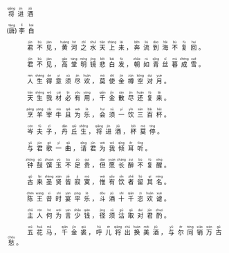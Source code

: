 <ruby>&nbsp;将&nbsp;<rt>qiāng</rt>&nbsp;进&nbsp;<rt>jìn</rt>&nbsp;酒&nbsp;<rt>jiǔ</rt></ruby>

 (<ruby>唐<rt >táng</rt></ruby>)<ruby>&nbsp;李&nbsp;<rt >lǐ</rt>&nbsp;白&nbsp;<rt >bái</rt></ruby>
 
<ruby>&nbsp;　&nbsp;<rt> </rt>&nbsp;　&nbsp;<rt> </rt>&nbsp;君&nbsp;<rt>jūn</rt>&nbsp;不&nbsp;<rt>bù</rt>&nbsp;见&nbsp;<rt>jiàn</rt>，<rt class="symbol"> </rt>&nbsp;黄&nbsp;<rt>huáng</rt>&nbsp;河&nbsp;<rt>hé</rt>&nbsp;之&nbsp;<rt>zhī</rt>&nbsp;水&nbsp;<rt>shuǐ</rt>&nbsp;天&nbsp;<rt>tiān</rt>&nbsp;上&nbsp;<rt>shàng</rt>&nbsp;来&nbsp;<rt>lái</rt>，<rt class="symbol"> </rt>&nbsp;奔&nbsp;<rt>bēn</rt>&nbsp;流&nbsp;<rt>liú</rt>&nbsp;到&nbsp;<rt>dào</rt>&nbsp;海&nbsp;<rt>hǎi</rt>&nbsp;不&nbsp;<rt>bù</rt>&nbsp;复&nbsp;<rt>fù</rt>&nbsp;回&nbsp;<rt>huí</rt>。<rt class="symbol"> </rt></ruby></p><p class="norm py-content"><ruby>&nbsp;　&nbsp;<rt> </rt>&nbsp;　&nbsp;<rt> </rt>&nbsp;君&nbsp;<rt>jūn</rt>&nbsp;不&nbsp;<rt>bù</rt>&nbsp;见&nbsp;<rt>jiàn</rt>，<rt class="symbol"> </rt>&nbsp;高&nbsp;<rt>gāo</rt>&nbsp;堂&nbsp;<rt>táng</rt>&nbsp;明&nbsp;<rt>míng</rt>&nbsp;镜&nbsp;<rt>jìng</rt>&nbsp;悲&nbsp;<rt>bēi</rt>&nbsp;白&nbsp;<rt>bái</rt>&nbsp;发&nbsp;<rt>fà</rt>，<rt class="symbol"> </rt>&nbsp;朝&nbsp;<rt>zhāo</rt>&nbsp;如&nbsp;<rt>rú</rt>&nbsp;青&nbsp;<rt>qīng</rt>&nbsp;丝&nbsp;<rt>sī</rt>&nbsp;暮&nbsp;<rt>mù</rt>&nbsp;成&nbsp;<rt>chéng</rt>&nbsp;雪&nbsp;<rt>xuě</rt>。<rt class="symbol"> </rt></ruby></p><p class="norm py-content"><ruby>&nbsp;　&nbsp;<rt> </rt>&nbsp;　&nbsp;<rt> </rt>&nbsp;人&nbsp;<rt>rén</rt>&nbsp;生&nbsp;<rt>shēng</rt>&nbsp;得&nbsp;<rt>dé</rt>&nbsp;意&nbsp;<rt>yì</rt>&nbsp;须&nbsp;<rt>xū</rt>&nbsp;尽&nbsp;<rt>jìn</rt>&nbsp;欢&nbsp;<rt>huān</rt>，<rt class="symbol"> </rt>&nbsp;莫&nbsp;<rt>mò</rt>&nbsp;使&nbsp;<rt>shǐ</rt>&nbsp;金&nbsp;<rt>jīn</rt>&nbsp;樽&nbsp;<rt>zūn</rt>&nbsp;空&nbsp;<rt>kōng</rt>&nbsp;对&nbsp;<rt>duì</rt>&nbsp;月&nbsp;<rt>yuè</rt>。<rt class="symbol"> </rt></ruby></p><p class="norm py-content"><ruby>&nbsp;　&nbsp;<rt> </rt>&nbsp;　&nbsp;<rt> </rt>&nbsp;天&nbsp;<rt>tiān</rt>&nbsp;生&nbsp;<rt>shēng</rt>&nbsp;我&nbsp;<rt>wǒ</rt>&nbsp;材&nbsp;<rt>cái</rt>&nbsp;必&nbsp;<rt>bì</rt>&nbsp;有&nbsp;<rt>yǒu</rt>&nbsp;用&nbsp;<rt>yòng</rt>，<rt class="symbol"> </rt>&nbsp;千&nbsp;<rt>qiān</rt>&nbsp;金&nbsp;<rt>jīn</rt>&nbsp;散&nbsp;<rt>sàn</rt>&nbsp;尽&nbsp;<rt>jìn</rt>&nbsp;还&nbsp;<rt>huán</rt>&nbsp;复&nbsp;<rt>fù</rt>&nbsp;来&nbsp;<rt>lái</rt>。<rt class="symbol"> </rt></ruby></p><p class="norm py-content"><ruby>&nbsp;　&nbsp;<rt> </rt>&nbsp;　&nbsp;<rt> </rt>&nbsp;烹&nbsp;<rt>pēng</rt>&nbsp;羊&nbsp;<rt>yáng</rt>&nbsp;宰&nbsp;<rt>zǎi</rt>&nbsp;牛&nbsp;<rt>niú</rt>&nbsp;且&nbsp;<rt>qiě</rt>&nbsp;为&nbsp;<rt>wéi</rt>&nbsp;乐&nbsp;<rt>lè</rt>，<rt class="symbol"> </rt>&nbsp;会&nbsp;<rt>huì</rt>&nbsp;须&nbsp;<rt>xū</rt>&nbsp;一&nbsp;<rt>yī</rt>&nbsp;饮&nbsp;<rt>yǐn</rt>&nbsp;三&nbsp;<rt>sān</rt>&nbsp;百&nbsp;<rt>bǎi</rt>&nbsp;杯&nbsp;<rt>bēi</rt>。<rt class="symbol"> </rt></ruby></p><p class="norm py-content"><ruby>&nbsp;　&nbsp;<rt> </rt>&nbsp;　&nbsp;<rt> </rt>&nbsp;岑&nbsp;<rt>cén</rt>&nbsp;夫&nbsp;<rt>fū</rt>&nbsp;子&nbsp;<rt>zǐ</rt>，<rt class="symbol"> </rt>&nbsp;丹&nbsp;<rt>dān</rt>&nbsp;丘&nbsp;<rt>qiū</rt>&nbsp;生&nbsp;<rt>shēng</rt>，<rt class="symbol"> </rt>&nbsp;将&nbsp;<rt>qiāng</rt>&nbsp;进&nbsp;<rt>jìn</rt>&nbsp;酒&nbsp;<rt>jiǔ</rt>，<rt class="symbol"> </rt>&nbsp;杯&nbsp;<rt>bēi</rt>&nbsp;莫&nbsp;<rt>mò</rt>&nbsp;停&nbsp;<rt>tíng</rt>。<rt class="symbol"> </rt></ruby></p><p class="norm py-content"><ruby>&nbsp;　&nbsp;<rt> </rt>&nbsp;　&nbsp;<rt> </rt>&nbsp;与&nbsp;<rt>yǔ</rt>&nbsp;君&nbsp;<rt>jūn</rt>&nbsp;歌&nbsp;<rt>gē</rt>&nbsp;一&nbsp;<rt>yī</rt>&nbsp;曲&nbsp;<rt>qǔ</rt>，<rt class="symbol"> </rt>&nbsp;请&nbsp;<rt>qǐng</rt>&nbsp;君&nbsp;<rt>jūn</rt>&nbsp;为&nbsp;<rt>wèi</rt>&nbsp;我&nbsp;<rt>wǒ</rt>&nbsp;倾&nbsp;<rt>qīng</rt>&nbsp;耳&nbsp;<rt>ěr</rt>&nbsp;听&nbsp;<rt>tīng</rt>。<rt class="symbol"> </rt></ruby></p><p class="norm py-content"><ruby>&nbsp;　&nbsp;<rt> </rt>&nbsp;　&nbsp;<rt> </rt>&nbsp;钟&nbsp;<rt>zhōng</rt>&nbsp;鼓&nbsp;<rt>gǔ</rt>&nbsp;馔&nbsp;<rt>zhuàn</rt>&nbsp;玉&nbsp;<rt>yù</rt>&nbsp;不&nbsp;<rt>bù</rt>&nbsp;足&nbsp;<rt>zú</rt>&nbsp;贵&nbsp;<rt>guì</rt>，<rt class="symbol"> </rt>&nbsp;但&nbsp;<rt>dàn</rt>&nbsp;愿&nbsp;<rt>yuàn</rt>&nbsp;长&nbsp;<rt>cháng</rt>&nbsp;醉&nbsp;<rt>zuì</rt>&nbsp;不&nbsp;<rt>bù</rt>&nbsp;复&nbsp;<rt>fù</rt>&nbsp;醒&nbsp;<rt>xǐng</rt>。<rt class="symbol"> </rt></ruby></p><p class="norm py-content"><ruby>&nbsp;　&nbsp;<rt> </rt>&nbsp;　&nbsp;<rt> </rt>&nbsp;古&nbsp;<rt>gǔ</rt>&nbsp;来&nbsp;<rt>lái</rt>&nbsp;圣&nbsp;<rt>shèng</rt>&nbsp;贤&nbsp;<rt>xián</rt>&nbsp;皆&nbsp;<rt>jiē</rt>&nbsp;寂&nbsp;<rt>jì</rt>&nbsp;寞&nbsp;<rt>mò</rt>，<rt class="symbol"> </rt>&nbsp;惟&nbsp;<rt>wéi</rt>&nbsp;有&nbsp;<rt>yǒu</rt>&nbsp;饮&nbsp;<rt>yǐn</rt>&nbsp;者&nbsp;<rt>zhě</rt>&nbsp;留&nbsp;<rt>liú</rt>&nbsp;其&nbsp;<rt>qí</rt>&nbsp;名&nbsp;<rt>míng</rt>。<rt class="symbol"> </rt></ruby></p><p class="norm py-content"><ruby>&nbsp;　&nbsp;<rt> </rt>&nbsp;　&nbsp;<rt> </rt>&nbsp;陈&nbsp;<rt>chén</rt>&nbsp;王&nbsp;<rt>wáng</rt>&nbsp;昔&nbsp;<rt>xī</rt>&nbsp;时&nbsp;<rt>shí</rt>&nbsp;宴&nbsp;<rt>yàn</rt>&nbsp;平&nbsp;<rt>píng</rt>&nbsp;乐&nbsp;<rt>lè</rt>，<rt class="symbol"> </rt>&nbsp;斗&nbsp;<rt>dǒu</rt>&nbsp;酒&nbsp;<rt>jiǔ</rt>&nbsp;十&nbsp;<rt>shí</rt>&nbsp;千&nbsp;<rt>qiān</rt>&nbsp;恣&nbsp;<rt>zì</rt>&nbsp;欢&nbsp;<rt>huān</rt>&nbsp;谑&nbsp;<rt>xuè</rt>。<rt class="symbol"> </rt></ruby></p><p class="norm py-content"><ruby>&nbsp;　&nbsp;<rt> </rt>&nbsp;　&nbsp;<rt> </rt>&nbsp;主&nbsp;<rt>zhǔ</rt>&nbsp;人&nbsp;<rt>rén</rt>&nbsp;何&nbsp;<rt>hé</rt>&nbsp;为&nbsp;<rt>wèi</rt>&nbsp;言&nbsp;<rt>yán</rt>&nbsp;少&nbsp;<rt>shǎo</rt>&nbsp;钱&nbsp;<rt>qián</rt>，<rt class="symbol"> </rt>&nbsp;径&nbsp;<rt>jìng</rt>&nbsp;须&nbsp;<rt>xū</rt>&nbsp;沽&nbsp;<rt>gū</rt>&nbsp;取&nbsp;<rt>qǔ</rt>&nbsp;对&nbsp;<rt>duì</rt>&nbsp;君&nbsp;<rt>jūn</rt>&nbsp;酌&nbsp;<rt>zhuó</rt>。<rt class="symbol"> </rt></ruby></p><p class="norm py-content"><ruby>&nbsp;　&nbsp;<rt> </rt>&nbsp;　&nbsp;<rt> </rt>&nbsp;五&nbsp;<rt>wǔ</rt>&nbsp;花&nbsp;<rt>huā</rt>&nbsp;马&nbsp;<rt>mǎ</rt>，<rt class="symbol"> </rt>&nbsp;千&nbsp;<rt>qiān</rt>&nbsp;金&nbsp;<rt>jīn</rt>&nbsp;裘&nbsp;<rt>qiú</rt>，<rt class="symbol"> </rt>&nbsp;呼&nbsp;<rt>hū</rt>&nbsp;儿&nbsp;<rt>ér</rt>&nbsp;将&nbsp;<rt>qiāng</rt>&nbsp;出&nbsp;<rt>chū</rt>&nbsp;换&nbsp;<rt>huàn</rt>&nbsp;美&nbsp;<rt>měi</rt>&nbsp;酒&nbsp;<rt>jiǔ</rt>，<rt class="symbol"> </rt>&nbsp;与&nbsp;<rt>yǔ</rt>&nbsp;尔&nbsp;<rt>ěr</rt>&nbsp;同&nbsp;<rt>tóng</rt>&nbsp;销&nbsp;<rt>xiāo</rt>&nbsp;万&nbsp;<rt>wàn</rt>&nbsp;古&nbsp;<rt>gǔ</rt>&nbsp;愁&nbsp;<rt>chóu</rt>。</ruby>
